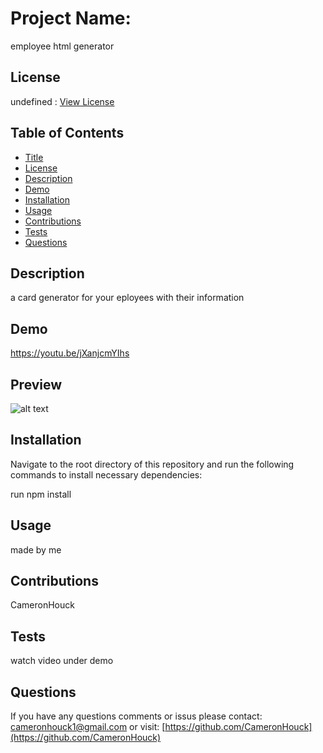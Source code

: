 
# Project Name:
  
employee html generator
  
## License
  
undefined : [View License]()
  
## Table of Contents
  
- [Title](#Project-Name)
- [License](#License)
- [Description](#Description)
- [Demo](#Demo)
- [Installation](#Installation)
- [Usage](#Usage)
- [Contributions](#Contributions)
- [Tests](#Tests)
- [Questions](#Questions)
  
## Description

a card generator for your eployees with their information

## Demo

https://youtu.be/jXanjcmYIhs

## Preview

![alt text](https://cdn.discordapp.com/attachments/854051850995499031/860305966809350144/unknown.png)
  
## Installation
  
Navigate to the root directory of this repository and run the following commands to install necessary dependencies:
  
run npm install
  
## Usage
  
made by me
  
## Contributions 
  
CameronHouck
  
## Tests 
  
watch video under demo
  
## Questions 
  
If you have any questions comments or issus please contact: cameronhouck1@gmail.com or visit: [https://github.com/CameronHouck](https://github.com/CameronHouck)